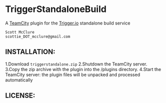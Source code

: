TriggerStandaloneBuild
======================
A [TeamCity](http://www.jetbrains.com/teamcity/ "TeamCity") plugin for the [Trigger.io](http://www.trigger.io "Trigger.io") standalone build service

    Scott McClure
    scottie_DOT_mcclure@gmail.com
    
## INSTALLATION:
1.Download `triggerstandalone.zip`
2.Shutdown the TeamCity server.
3.Copy the zip archive with the plugin into the <TeamCity Data Directory>/plugins directory.
4.Start the TeamCity server: the plugin files will be unpacked and processed automatically

## LICENSE:

	


